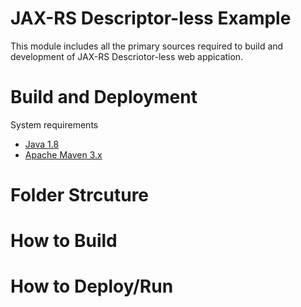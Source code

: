 # JAX-RS Descriptor-less Example
This module includes all the primary sources required to build and development of JAX-RS Descriotor-less web appication.

# Build and Deployment
System requirements
* [Java 1.8](http://www.oracle.com/technetwork/java/javase/downloads/jdk8-downloads-2133151.html)
* [Apache Maven 3.x](https://maven.apache.org/download.cgi)

# Folder Strcuture


# How to Build


# How to Deploy/Run





